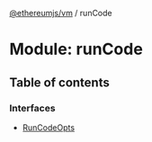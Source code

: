 [@ethereumjs/vm](../README.md) / runCode

# Module: runCode

## Table of contents

### Interfaces

- [RunCodeOpts](../interfaces/runcode.runcodeopts.md)
